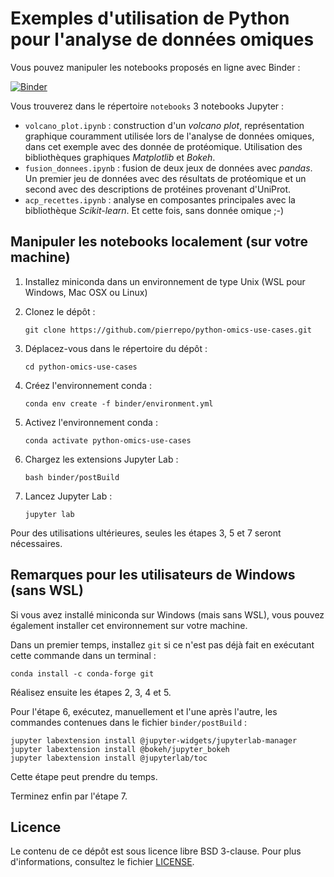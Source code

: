 # Exemples d'utilisation de Python pour l'analyse de données omiques

Vous pouvez manipuler les notebooks proposés en ligne avec Binder :

[![Binder](https://mybinder.org/badge.svg)](https://mybinder.org/v2/gh/pierrepo/python-omics-use-cases/master?urlpath=lab)


Vous trouverez dans le répertoire `notebooks` 3 notebooks Jupyter :

- `volcano_plot.ipynb` : construction d'un *volcano plot*, représentation graphique couramment utilisée lors de l'analyse de données omiques, dans cet exemple avec des donnée de protéomique. Utilisation des bibliothèques graphiques *Matplotlib* et *Bokeh*.
- `fusion_donnees.ipynb` : fusion de deux jeux de données avec *pandas*. Un premier jeu de données avec des résultats de protéomique et un second avec des descriptions de protéines provenant d'UniProt.
- `acp_recettes.ipynb` : analyse en composantes principales avec la bibliothèque *Scikit-learn*. Et cette fois, sans donnée omique ;-)


## Manipuler les notebooks localement (sur votre machine)

1. Installez miniconda dans un environnement de type Unix (WSL pour Windows, Mac OSX ou Linux)

2. Clonez le dépôt :
    ```
    git clone https://github.com/pierrepo/python-omics-use-cases.git
    ```

3. Déplacez-vous dans le répertoire du dépôt :
    ```
    cd python-omics-use-cases
    ```

4. Créez l'environnement conda :
    ```
    conda env create -f binder/environment.yml
    ```

5. Activez l'environnement conda :
    ```
    conda activate python-omics-use-cases
    ```

6. Chargez les extensions Jupyter Lab :
    ```
    bash binder/postBuild
    ```

7. Lancez Jupyter Lab :
    ```
    jupyter lab
    ```


Pour des utilisations ultérieures, seules les étapes 3, 5 et 7 seront nécessaires.


## Remarques pour les utilisateurs de Windows (sans WSL)

Si vous avez installé miniconda sur Windows (mais sans WSL), vous pouvez également installer cet environnement sur votre machine. 

Dans un premier temps, installez `git` si ce n'est pas déjà fait en exécutant cette commande dans un terminal :
```
conda install -c conda-forge git
```

Réalisez ensuite les étapes 2, 3, 4 et 5. 

Pour l'étape 6, exécutez, manuellement et l'une après l'autre, les commandes contenues dans le fichier `binder/postBuild` :
```
jupyter labextension install @jupyter-widgets/jupyterlab-manager
jupyter labextension install @bokeh/jupyter_bokeh
jupyter labextension install @jupyterlab/toc
```

Cette étape peut prendre du temps.

Terminez enfin par l'étape 7.


## Licence

Le contenu de ce dépôt est sous licence libre BSD 3-clause. Pour plus d'informations, consultez le fichier [LICENSE](LICENSE.txt).
